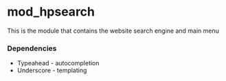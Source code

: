 # mod_hpsearch

This is the module that contains the website search engine and main menu

### Dependencies 
- Typeahead - autocompletion
- Underscore - templating

